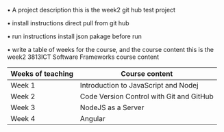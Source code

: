 • A project description
this is the week2 git hub test project

• install instructions
direct pull from git hub

• run instructions
install json pakage before run

• write a table of weeks for the course, and the course content
this is the week2 3813ICT Software Frameworks course content


Weeks of teaching | Course content
------------ | -------------
Week 1|Introduction to JavaScript and Nodej
Week 2|Code Version Control with Git and GitHub
Week 3|NodeJS as a Server
Week 4|Angular
